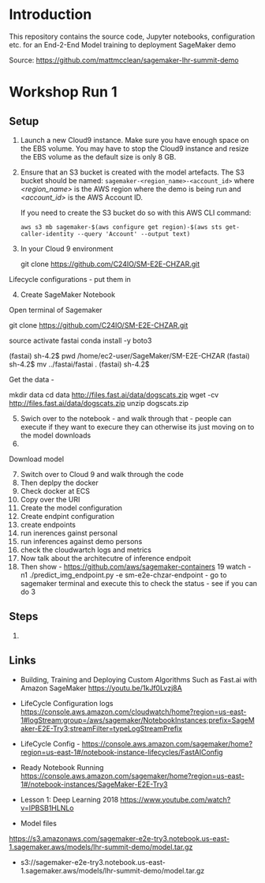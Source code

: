 
# Introduction
This repository contains the source code, Jupyter notebooks, configuration etc. for an End-2-End Model training to deployment SageMaker demo

Source: https://github.com/mattmcclean/sagemaker-lhr-summit-demo

Workshop Run 1
======

Setup
------

1. Launch a new Cloud9 instance. Make sure you have enough space on the EBS volume. You may have to stop the Cloud9 instance and resize the EBS volume as the default size is only 8 GB.

2. Ensure that an S3 bucket is created with the model artefacts. The S3 bucket should be named: ```sagemaker-<region_name>-<account_id>``` where *<region_name>* is the AWS region where the demo is being run and *<account_id>* is the AWS Account ID.

    If you need to create the S3 bucket do so with this AWS CLI command:

    ```
    aws s3 mb sagemaker-$(aws configure get region)-$(aws sts get-caller-identity --query 'Account' --output text)
    ```

    
3. In your Cloud 9 environment 
    
    git clone https://github.com/C24IO/SM-E2E-CHZAR.git 

Lifecycle configurations - put them in 

4. Create SageMaker Notebook 

Open terminal of Sagemaker


git clone https://github.com/C24IO/SM-E2E-CHZAR.git


source activate fastai
conda install -y boto3

(fastai) sh-4.2$ pwd
/home/ec2-user/SageMaker/SM-E2E-CHZAR
(fastai) sh-4.2$ mv ../fastai/fastai .
(fastai) sh-4.2$


Get the data - 


mkdir data
cd data
http://files.fast.ai/data/dogscats.zip
wget -cv http://files.fast.ai/data/dogscats.zip
unzip dogscats.zip




5. Swich over to the notebook - and walk through that - people can execute if they want to execure they can otherwise its just moving on to the model downloads 
6. 

Download model 

7. Switch over to Cloud 9 and walk through the code 
8. Then deplpy the docker 
9. Check docker at ECS 
10. Copy over the URI
11. Create the model configuration
12. Create endpint configuration
13. create endpoints 
14. run inerences gainst personal
15. run inferences against demo persons
16. check the cloudwartch logs and metrics 
17. Now talk about the architecutre of inference endpoit 
18. Then show - https://github.com/aws/sagemaker-containers
19 watch -n1  ./predict_img_endpoint.py -e sm-e2e-chzar-endpoint - go to sagemaker terminal and execute this to check the status - see if you can do 3 


Steps
------

1. 


Links
------
* Building, Training and Deploying Custom Algorithms Such as Fast.ai with Amazon SageMaker
https://youtu.be/1kJf0Lvzj8A

* LifeCycle Configuration logs 
https://console.aws.amazon.com/cloudwatch/home?region=us-east-1#logStream:group=/aws/sagemaker/NotebookInstances;prefix=SageMaker-E2E-Try3;streamFilter=typeLogStreamPrefix

* LifeCycle Config - 
https://console.aws.amazon.com/sagemaker/home?region=us-east-1#/notebook-instance-lifecycles/FastAIConfig

* Ready Notebook Running
https://console.aws.amazon.com/sagemaker/home?region=us-east-1#/notebook-instances/SageMaker-E2E-Try3

* Lesson 1: Deep Learning 2018
https://www.youtube.com/watch?v=IPBSB1HLNLo

* Model files
 
 https://s3.amazonaws.com/sagemaker-e2e-try3.notebook.us-east-1.sagemaker.aws/models/lhr-summit-demo/model.tar.gz 
 + s3://sagemaker-e2e-try3.notebook.us-east-1.sagemaker.aws/models/lhr-summit-demo/model.tar.gz




